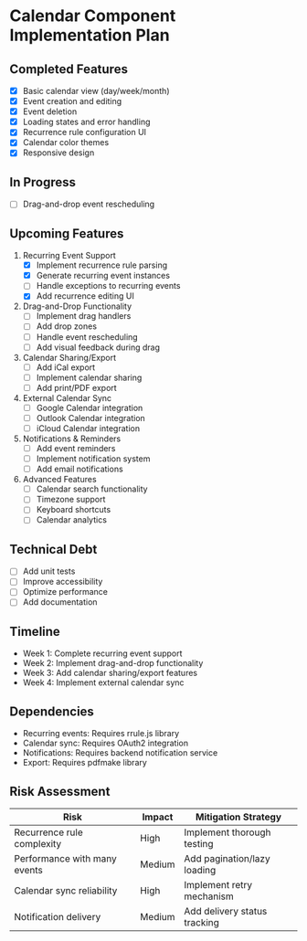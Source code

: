 # Calendar Component Implementation Plan

## Completed Features
- [x] Basic calendar view (day/week/month)
- [x] Event creation and editing
- [x] Event deletion
- [x] Loading states and error handling
- [x] Recurrence rule configuration UI
- [x] Calendar color themes
- [x] Responsive design

## In Progress
- [ ] Drag-and-drop event rescheduling

## Upcoming Features
1. Recurring Event Support
   - [x] Implement recurrence rule parsing
   - [x] Generate recurring event instances
   - [ ] Handle exceptions to recurring events
   - [x] Add recurrence editing UI

2. Drag-and-Drop Functionality
   - [ ] Implement drag handlers
   - [ ] Add drop zones
   - [ ] Handle event rescheduling
   - [ ] Add visual feedback during drag

3. Calendar Sharing/Export
   - [ ] Add iCal export
   - [ ] Implement calendar sharing
   - [ ] Add print/PDF export

4. External Calendar Sync
   - [ ] Google Calendar integration
   - [ ] Outlook Calendar integration
   - [ ] iCloud Calendar integration

5. Notifications & Reminders
   - [ ] Add event reminders
   - [ ] Implement notification system
   - [ ] Add email notifications

6. Advanced Features
   - [ ] Calendar search functionality
   - [ ] Timezone support
   - [ ] Keyboard shortcuts
   - [ ] Calendar analytics

## Technical Debt
- [ ] Add unit tests
- [ ] Improve accessibility
- [ ] Optimize performance
- [ ] Add documentation

## Timeline
- Week 1: Complete recurring event support
- Week 2: Implement drag-and-drop functionality
- Week 3: Add calendar sharing/export features
- Week 4: Implement external calendar sync

## Dependencies
- Recurring events: Requires rrule.js library
- Calendar sync: Requires OAuth2 integration
- Notifications: Requires backend notification service
- Export: Requires pdfmake library

## Risk Assessment
| Risk | Impact | Mitigation Strategy |
|------|--------|---------------------|
| Recurrence rule complexity | High | Implement thorough testing |
| Performance with many events | Medium | Add pagination/lazy loading |
| Calendar sync reliability | High | Implement retry mechanism |
| Notification delivery | Medium | Add delivery status tracking |
